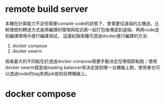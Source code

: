 remote build server
==
本機在計算能力不足但需要compile code的狀態下，會需要往遠端的主機送。比較理想的轉送方式是將編譯的環境與程式碼一起打包後傳遞到遠端，再將code送到編譯環境中進行編譯測試。 
這邊紀錄兩種可透過docker進行編譯的方法:
1. docker compose
2. docker swarm 
 
兩者最大的不同點在於透過docker compose需要手動決定在哪個節點跑；使用docker swarm就是由loading balancer來決定放到哪一台機器上跑，使用者也可以透過node的tag來將job放到目標機器上。 

# docker compose 
